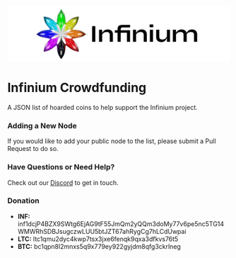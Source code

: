![image](https://raw.githubusercontent.com/Infinium-8/brand/master/logo/wordmark/infinium_wordmark_color.png)
# Infinium Crowdfunding
A JSON list of hoarded coins to help support the Infinium project.
### Adding a New Node
If you would like to add your public node to the list, please submit a Pull Request to do so.
### Have Questions or Need Help?
Check out our [Discord](https://discord.gg/6xF9EY6ZQr) to get in touch.    
### Donation 
- **INF:** inf1dcjP4BZX9SWtg6EjAG9tF55JmQm2yQQm3doMy77v6pe5nc5TG14WMWRhSDBJsugczwLUU5btJZT67ahRygCg7hLCdUwpai
- **LTC:** ltc1qmu2dyc4kwp7tsx3jxe6fenqk9qxa3dfkvs76t5
- **BTC:** bc1qpn8l2mnxs5q9x779ey922gyjdm8qfg3ckrlneg
